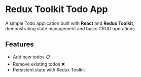 # Redux Toolkit Todo App

A simple Todo application built with **React** and **Redux Toolkit**, demonstrating state management and basic CRUD operations.

## Features

- Add new todos 📋
- Remove existing todos ❌
- Persistent state with Redux Toolkit

